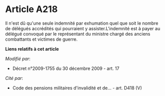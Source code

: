 # Article A218

Il n'est dû qu'une seule indemnité par exhumation quel que soit le nombre de délégués accrédités qui pourraient y
assister.L'indemnité est à payer au délégué convoqué par le représentant du       ministre chargé des anciens combattants et
victimes de guerre.

**Liens relatifs à cet article**

_Modifié par_:

  - Décret n°2009-1755 du 30 décembre 2009 - art. 17

_Cité par_:

  - Code des pensions militaires d'invalidité et de... - art. D418 (V)

